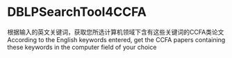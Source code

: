 # DBLPSearchTool4CCFA
根据输入的英文关键词，获取您所选计算机领域下含有这些关键词的CCFA类论文
According to the English keywords entered, get the CCFA papers containing these keywords in the computer field of your choice
